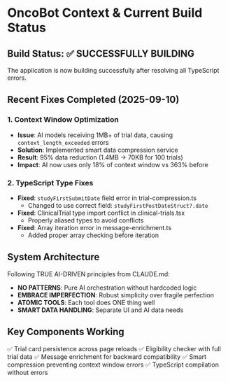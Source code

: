 # OncoBot Context & Current Build Status

## Build Status: ✅ SUCCESSFULLY BUILDING

The application is now building successfully after resolving all TypeScript errors.

## Recent Fixes Completed (2025-09-10)

### 1. Context Window Optimization
- **Issue**: AI models receiving 1MB+ of trial data, causing `context_length_exceeded` errors
- **Solution**: Implemented smart data compression service
- **Result**: 95% data reduction (1.4MB → 70KB for 100 trials)
- **Impact**: AI now uses only 18% of context window vs 363% before

### 2. TypeScript Type Fixes
- **Fixed**: `studyFirstSubmitDate` field error in trial-compression.ts
  - Changed to use correct field: `studyFirstPostDateStruct?.date`
- **Fixed**: ClinicalTrial type import conflict in clinical-trials.tsx
  - Properly aliased types to avoid conflicts
- **Fixed**: Array iteration error in message-enrichment.ts
  - Added proper array checking before iteration

## System Architecture

Following TRUE AI-DRIVEN principles from CLAUDE.md:
- **NO PATTERNS**: Pure AI orchestration without hardcoded logic
- **EMBRACE IMPERFECTION**: Robust simplicity over fragile perfection
- **ATOMIC TOOLS**: Each tool does ONE thing well
- **SMART DATA HANDLING**: Separate UI and AI data needs

## Key Components Working

✅ Trial card persistence across page reloads
✅ Eligibility checker with full trial data
✅ Message enrichment for backward compatibility
✅ Smart compression preventing context window errors
✅ TypeScript compilation without errors